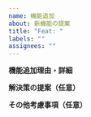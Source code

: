 ```yaml
---
name: 機能追加
about: 新機能の提案
title: "Feat: "
labels: ""
assignees: ""
---
```


**機能追加理由・詳細**

**解決策の提案（任意）**

**その他考慮事項（任意）**
